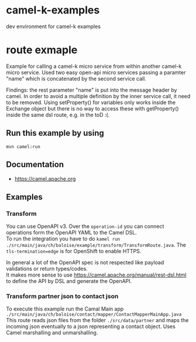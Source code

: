 # camel-k-examples
dev environment for camel-k examples

# route exmaple

Example for calling a camel-k micro service from within another camel-k micro service. Used two easy open-api 
micro services passing a paramter "name" which is concatenated by the second service call. 

Findings: the rest parameter "name" is put into the message header by camel. In order to avoid a multiple definition 
by the inner service call, it need to be removed.
Using setProperty() for variables only works inside the Exchange object but there is no way to access these with
getProperty() inside the same dsl route, e.g. in the toD :(. 


## Run this example by using 
`mvn camel:run`

## Documentation
- https://camel.apache.org

## Examples
### Transform
You can use OpenAPI v3. Over the `operation-id` you can connect operations form the OpenAPI YAML to the Camel DSL.  
To run the integration you have to do `kamel run ./src/main/java/ch/baloise/example/transform/TransformRoute.java`.
The `tls-termination=edge` is for OpenShift to enable HTTPS.

In general a lot of the OpenAPI spec is not respected like payload validations or return types/codes.  
It makes more sense to use https://camel.apache.org/manual/rest-dsl.html to define the API by DSL and generate the OpenAPI.

### Transform partner json to contact json
To execute this example run the Camal Main app `./src/main/java/ch/baloise/contact/mapper/ContactMapperMainApp.java`
This route reads json files from the folder `./src/data/partner` and maps the incoming json eventually to a json representing a contact object.
Uses Camel marshalling and unmarshalling.